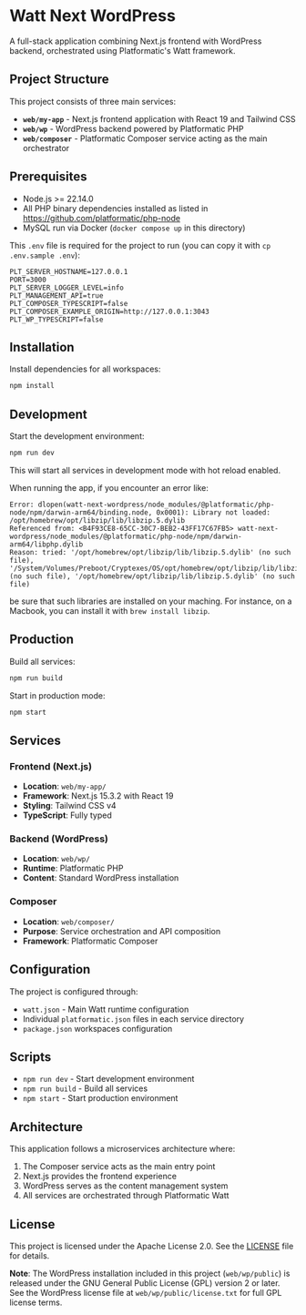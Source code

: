 # Watt Next WordPress

A full-stack application combining Next.js frontend with WordPress backend, orchestrated using Platformatic's Watt framework.

## Project Structure

This project consists of three main services:

- **`web/my-app`** - Next.js frontend application with React 19 and Tailwind CSS
- **`web/wp`** - WordPress backend powered by Platformatic PHP
- **`web/composer`** - Platformatic Composer service acting as the main orchestrator

## Prerequisites

- Node.js >= 22.14.0
- All PHP binary dependencies installed as listed in https://github.com/platformatic/php-node
- MySQL run via Docker (`docker compose up` in this directory)

This `.env` file is required for the project to run (you can copy it with `cp .env.sample .env`):

```
PLT_SERVER_HOSTNAME=127.0.0.1
PORT=3000
PLT_SERVER_LOGGER_LEVEL=info
PLT_MANAGEMENT_API=true
PLT_COMPOSER_TYPESCRIPT=false
PLT_COMPOSER_EXAMPLE_ORIGIN=http://127.0.0.1:3043
PLT_WP_TYPESCRIPT=false
```

## Installation

Install dependencies for all workspaces:

```bash
npm install
```

## Development

Start the development environment:

```bash
npm run dev
```

This will start all services in development mode with hot reload enabled.

When running the app, if you encounter an error like:

```shell
Error: dlopen(watt-next-wordpress/node_modules/@platformatic/php-node/npm/darwin-arm64/binding.node, 0x0001): Library not loaded: /opt/homebrew/opt/libzip/lib/libzip.5.dylib
Referenced from: <B4F93CE8-65CC-30C7-BEB2-43FF17C67FB5> watt-next-wordpress/node_modules/@platformatic/php-node/npm/darwin-arm64/libphp.dylib
Reason: tried: '/opt/homebrew/opt/libzip/lib/libzip.5.dylib' (no such file), '/System/Volumes/Preboot/Cryptexes/OS/opt/homebrew/opt/libzip/lib/libzip.5.dylib' (no such file), '/opt/homebrew/opt/libzip/lib/libzip.5.dylib' (no such file)
```

be sure that such libraries are installed on your maching. For instance, on a Macbook, you can install it with `brew install libzip`.

## Production

Build all services:

```bash
npm run build
```

Start in production mode:

```bash
npm start
```

## Services

### Frontend (Next.js)

- **Location**: `web/my-app/`
- **Framework**: Next.js 15.3.2 with React 19
- **Styling**: Tailwind CSS v4
- **TypeScript**: Fully typed

### Backend (WordPress)

- **Location**: `web/wp/`
- **Runtime**: Platformatic PHP
- **Content**: Standard WordPress installation

### Composer

- **Location**: `web/composer/`
- **Purpose**: Service orchestration and API composition
- **Framework**: Platformatic Composer

## Configuration

The project is configured through:

- `watt.json` - Main Watt runtime configuration
- Individual `platformatic.json` files in each service directory
- `package.json` workspaces configuration

## Scripts

- `npm run dev` - Start development environment
- `npm run build` - Build all services
- `npm start` - Start production environment

## Architecture

This application follows a microservices architecture where:

1. The Composer service acts as the main entry point
2. Next.js provides the frontend experience
3. WordPress serves as the content management system
4. All services are orchestrated through Platformatic Watt

## License

This project is licensed under the Apache License 2.0. See the [LICENSE](LICENSE) file for details.

**Note**: The WordPress installation included in this project (`web/wp/public`) is released under the GNU General Public License (GPL) version 2 or later. See the WordPress license file at `web/wp/public/license.txt` for full GPL license terms.
